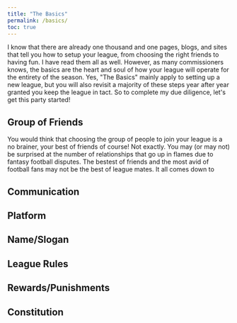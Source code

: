 ```yaml
---
title: "The Basics"
permalink: /basics/
toc: true
---
```


I know that there are already one thousand and one pages, blogs, and sites that tell you how to setup your league, from choosing the right friends to having fun. I have read them all as well. However, as many commissioners knows, the basics are the heart and soul of how your league will operate for the entirety of the season. Yes, "The Basics" mainly apply to setting up a new league, but you will also revisit a majority of these steps year after year granted you keep the league in tact. So to complete my due diligence, let's get this party started!

## Group of Friends
You would think that choosing the group of people to join your league is a no brainer, your best of friends of course! Not exactly. You may (or may not) be surprised at the number of relationships that go up in flames due to fantasy football disputes. The bestest of friends and the most avid of football fans may not be the best of league mates. It all comes down to

## Communication

## Platform

## Name/Slogan

## League Rules

## Rewards/Punishments

## Constitution
